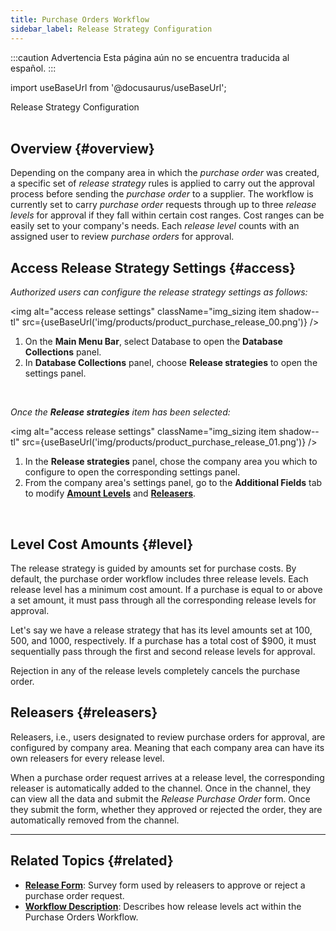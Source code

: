 ```yaml
---
title: Purchase Orders Workflow
sidebar_label: Release Strategy Configuration
---
```


:::caution Advertencia
Esta página aún no se encuentra traducida al español.
:::

import useBaseUrl from '@docusaurus/useBaseUrl'; 

<span className="hero__title">Release Strategy Configuration</span>
<br/>
<br/>

## Overview {#overview}

Depending on the company area in which the _purchase order_ was created, a specific set of _release strategy_ rules is applied to carry out the approval process before sending the _purchase order_ to a supplier. The workflow is currently set to carry _purchase order_ requests through up to three _release levels_ for approval if they fall within certain cost ranges. Cost ranges can be easily set to your company's needs. Each _release level_ counts with an assigned user to review _purchase orders_ for approval.

## Access Release Strategy Settings {#access}

<div className="alert alert--secondary">

_Authorized users can configure the release strategy settings as follows:_

<img alt="access release settings" className="img_sizing item shadow--tl" src={useBaseUrl('img/products/product_purchase_release_00.png')} />
<br/>

<div className="margin-left--xl">

1. On the **Main Menu Bar**, select <span className="badge badge--primary">Database</span> to open the **Database Collections** panel.
2. In **Database Collections** panel, choose **Release strategies** to open the settings panel.

</div>
<br/>

_Once the **Release strategies** item has been selected:_

<img alt="access release settings" className="img_sizing item shadow--tl" src={useBaseUrl('img/products/product_purchase_release_01.png')} />
<br/>

<div className="margin-left--xl">

1. In the **Release strategies** panel, chose the company area you which to configure to open the corresponding settings panel.
2. From the company area's settings panel, go to the **Additional Fields** tab to modify [**Amount Levels**](#level) and [**Releasers**](#releasers).

</div>

</div>
<br/>

## Level Cost Amounts {#level}

The release strategy is guided by amounts set for purchase costs. By default, the purchase order workflow includes three release levels. Each release level has a minimum cost amount. If a purchase is equal to or above a set amount, it must pass through all the corresponding release levels for approval.

Let's say we have a release strategy that has its level amounts set at 100, 500, and 1000, respectively. If a purchase has a total cost of $900, it must sequentially pass through the first and second release levels for approval. 

Rejection in any of the release levels completely cancels the purchase order.


## Releasers {#releasers}

Releasers, i.e., users designated to review purchase orders for approval, are configured by company area. Meaning that each company area can have its own releasers for every release level.

When a purchase order request arrives at a release level, the corresponding releaser is automatically added to the channel. Once in the channel, they can view all the data and submit the _Release Purchase Order_ form. Once they submit the form, whether they approved or rejected the order, they are automatically removed from the channel.

---

## Related Topics {#related}
- [**Release Form**](/docs/products/purchase_order_product/surveys-release): Survey form used by releasers to approve or reject a purchase order request.
- [**Workflow Description**](/docs/products/purchase_order_product/workflow): Describes how release levels act within the Purchase Orders Workflow.
